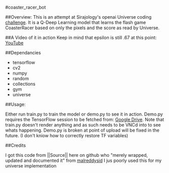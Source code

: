 #coaster_racer_bot

##Overview:
This is an attempt at Sirajology's openai Universe coding [challenge](https://www.youtube.com/watch?v=mGYU5t8MO7s&t=11s).
It is a Q-Deep Learning model that learns the flash game CoasterRacer based on only the pixels and the score as read by Universe.

##A Video of it in action
Keep in mind that epsilon is still .67 at this point: [YouTube](https://youtu.be/k1iWUnPV_og)

##Dependancies

* tensorflow
* cv2
* numpy
* random
* collections
* gym
* universe

##Usage:

Either run train.py to train the model or demo.py to see it in action. Demo.py requires the TensorFlow session to be fetched from: [Google Drive](https://drive.google.com/drive/folders/0BxBNZu1wzSbkdzFpREFtcW40NVU?usp=sharing).
Note that train.py doesn't render anything and as such needs to be VNCd into to see whats happening.
Demo.py is broken at point of upload will be fixed in the future. (I don't kniow how to correctly restore TF variables)

##Credits

I got this code from ||Source|| here on github who "merely wrapped, updated and documented it" from [malreddysid](https://github.com/malreddysid) I jus poorly used this for my universe implementation